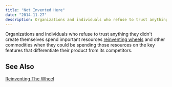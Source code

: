 ```yaml
---
title: "Not Invented Here"
date: "2014-11-27"
description: Organizations and individuals who refuse to trust anything they didn't create themselves spend important resources reinventing wheels and other commodities when they could be spending those resources on the key features that differentiate their product from its competitors.
---
```


Organizations and individuals who refuse to trust anything they didn't create themselves spend important resources [reinventing wheels](/antipatterns/reinventing-the-wheel) and other commodities when they could be spending those resources on the key features that differentiate their product from its competitors.

## See Also

[Reinventing The Wheel](/antipatterns/reinventing-the-wheel)
